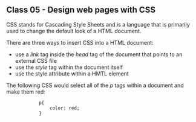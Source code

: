 ## Class 05 - Design web pages with CSS

CSS stands for Cascading Style Sheets and is a language that is primarily used to change the default look of a HTML document.

There are three ways to insert CSS into a HTML document:

- use a _link_ tag inside the _head_ tag of the document that points to an external CSS file
- use the _style_ tag within the document itself
- use the style attribute within a HMTL element

The following CSS would select all of the _p_ tags within a document and make them red:

                p{
                    color: red;
                }
